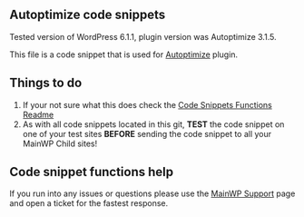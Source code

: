 ## Autoptimize code snippets

Tested version of WordPress 6.1.1, plugin version was Autoptimize 3.1.5.

This file is a code snippet that is used for [Autoptimize](https://wordpress.org/plugins/autoptimize/) plugin. 

## Things to do

1. If your not sure what this does check the [Code Snippets Functions Readme](https://github.com/mainwp/Code-Snippets-Functions/blob/master/README.md)
2. As with all code snippets located in this git, **TEST** the code snippet on one of your test sites **BEFORE** sending the code snippet to all your MainWP Child sites!

## Code snippet functions help

If you run into any issues or questions please use the [MainWP Support](https://mainwp.com/support/) page and open a ticket for the fastest response.
